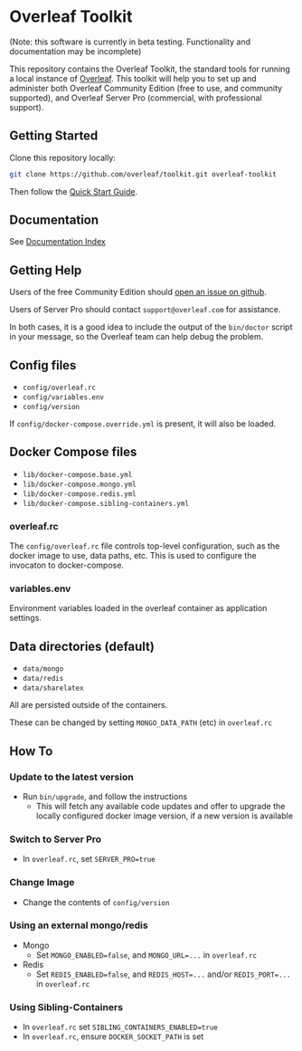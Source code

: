 # Overleaf Toolkit

(Note: this software is currently in beta testing. Functionality and documentation
may be incomplete)

This repository contains the Overleaf Toolkit, the standard tools for running a local
instance of [Overleaf](https://overleaf.com). This toolkit will help you to set up and administer both Overleaf Community Edition (free to use, and community supported), and Overleaf Server Pro (commercial, with professional support).


## Getting Started

Clone this repository locally:

``` sh
git clone https://github.com/overleaf/toolkit.git overleaf-toolkit
```

Then follow the [Quick Start Guide](./doc/quick-start-guide.md).


## Documentation

See [Documentation Index](./doc/_index.md)


## Getting Help

Users of the free Community Edition should [open an issue on github](https://github.com/overleaf/toolkit/issues). 

Users of Server Pro should contact `support@overleaf.com` for assistance.

In both cases, it is a good idea to include the output of the `bin/doctor` script in your message, so the Overleaf team can help debug the problem.


## Config files

- `config/overleaf.rc`
- `config/variables.env`
- `config/version`

If `config/docker-compose.override.yml` is present, it will also be loaded.


## Docker Compose files

- `lib/docker-compose.base.yml`
- `lib/docker-compose.mongo.yml`
- `lib/docker-compose.redis.yml`
- `lib/docker-compose.sibling-containers.yml`


### overleaf.rc

The `config/overleaf.rc` file controls top-level configuration,
such as the docker image to use, data paths, etc. This is used
to configure the invocaton to docker-compose.


### variables.env

Environment variables loaded in the overleaf container as application
settings.


## Data directories (default)

- `data/mongo`
- `data/redis`
- `data/sharelatex`

All are persisted outside of the containers. 

These can be changed by setting `MONGO_DATA_PATH` (etc) in `overleaf.rc`


## How To 

### Update to the latest version

- Run `bin/upgrade`, and follow the instructions
  - This will fetch any available code updates and offer to upgrade the
    locally configured docker image version, if a new version is available


### Switch to Server Pro

- In `overleaf.rc`, set `SERVER_PRO=true`


### Change Image

- Change the contents of `config/version`


### Using an external mongo/redis

- Mongo
  - Set `MONGO_ENABLED=false`, and `MONGO_URL=...` in `overleaf.rc`
- Redis
  - Set `REDIS_ENABLED=false`, and `REDIS_HOST=...` and/or `REDIS_PORT=...` in `overleaf.rc`


### Using Sibling-Containers

- In `overleaf.rc` set `SIBLING_CONTAINERS_ENABLED=true`
- In `overleaf.rc`, ensure `DOCKER_SOCKET_PATH` is set
